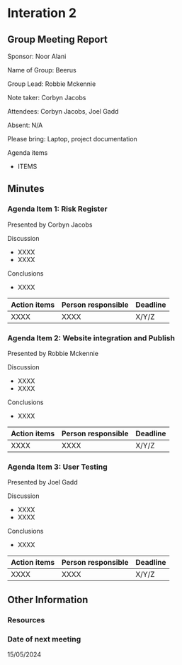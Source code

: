 # Interation 2

## Group Meeting Report

Sponsor: Noor Alani

Name of Group: Beerus

Group Lead: Robbie Mckennie

Note taker: Corbyn Jacobs

Attendees: Corbyn Jacobs, Joel Gadd

Absent: N/A

Please bring: Laptop, project documentation

Agenda items
 - ITEMS

## Minutes

### Agenda Item 1: Risk Register

Presented by Corbyn Jacobs

Discussion
 - XXXX
 - XXXX

Conclusions
 - XXXX

|Action items|Person responsible|Deadline|
|-|-|-|
|XXXX|XXXX|X/Y/Z|


### Agenda Item 2: Website integration and Publish

Presented by Robbie Mckennie

Discussion
 - XXXX
 - XXXX

Conclusions
 - XXXX

|Action items|Person responsible|Deadline|
|-|-|-|
|XXXX|XXXX|X/Y/Z|

### Agenda Item 3: User Testing

Presented by Joel Gadd

Discussion
 - XXXX
 - XXXX

Conclusions
 - XXXX

|Action items|Person responsible|Deadline|
|-|-|-|
|XXXX|XXXX|X/Y/Z|


## Other Information

### Resources


### Date of next meeting

15/05/2024
